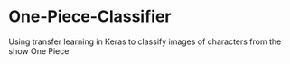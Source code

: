 # One-Piece-Classifier
Using transfer learning in Keras to classify images of characters from the show One Piece
